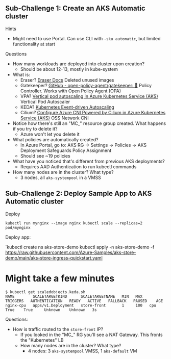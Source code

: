 ## Sub-Challenge 1: Create an AKS Automatic cluster

Hints

- Might need to use Portal. Can use CLI with `-sku automatic`, but limited functionality at start

Questions

- How many workloads are deployed into cluster upon creation?
    - Should be about 12-13, mostly in kube-system
- What is:
    - Eraser? [Eraser Docs](https://eraser-dev.github.io/eraser/docs/) Deleted unused images
    - Gatekeeper? [GitHub - open-policy-agent/gatekeeper: 🐊](https://github.com/open-policy-agent/gatekeeper) Policy Controller. Works with Open Policy Agent (OPA)
    - VPA? [Vertical pod autoscaling in Azure Kubernetes Service (AKS)](https://learn.microsoft.com/en-us/azure/aks/vertical-pod-autoscaler) Vertical Pod Autoscaler
    - KEDA? [Kubernetes Event-driven Autoscaling](https://keda.sh/) 
    - Cilium? [Configure Azure CNI Powered by Cilium in Azure Kubernetes Service (AKS)](https://learn.microsoft.com/en-us/azure/aks/azure-cni-powered-by-cilium) OSS Network CNI
- Notice how there's still an "MC_" resource group created. What happens if you try to delete it?
    - Azure won't let you delete it
- What policies are automatically created?
    - In Azure Portal, go to: AKS RG -> Settings -> Policies -> AKS Deployment Safeguards Policy Assignment
    - Should see ~19 policies
- What have you noticed that's different from previous AKS deployments?
    - Requires AAD Authentication to run kubectl commands
- How many nodes are in the cluster? What type?
    - 3 nodes, all `aks-systempool` in a VMSS

## Sub-Challenge 2: Deploy Sample App to AKS Automatic cluster

Deploy

`kubectl run mynginx --image nginx
kubectl scale --replicas=2 pod/mynginx`

Deploy app:

`kubectl create ns aks-store-demo
kubectl apply -n aks-store-demo -f https://raw.githubusercontent.com/Azure-Samples/aks-store-demo/main/aks-store-ingress-quickstart.yaml

# Might take a few minutes

```
$ kubectl get scaledobjects.keda.sh
NAME        SCALETARGETKIND      SCALETARGETNAME   MIN   MAX   TRIGGERS   AUTHENTICATION   READY   ACTIVE   FALLBACK   PAUSED    AGE
nginx-cpu   apps/v1.Deployment   store-front       1     100   cpu                         True    True     Unknown    Unknown   3s
```

Questions:

- How is traffic routed to the `store-front` IP?
    - If you looked in the "MC_" RG you'll see a NAT Gateway. This fronts the "Kubernetes" LB
    - How many nodes are in the cluster? What type?
        - 4 nodes: 3 `aks-systempool` VMSS, 1 `aks-default` VM